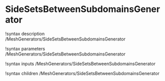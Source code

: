 # SideSetsBetweenSubdomainsGenerator

!syntax description /MeshGenerators/SideSetsBetweenSubdomainsGenerator

!syntax parameters /MeshGenerators/SideSetsBetweenSubdomainsGenerator

!syntax inputs /MeshGenerators/SideSetsBetweenSubdomainsGenerator

!syntax children /MeshGenerators/SideSetsBetweenSubdomainsGenerator

